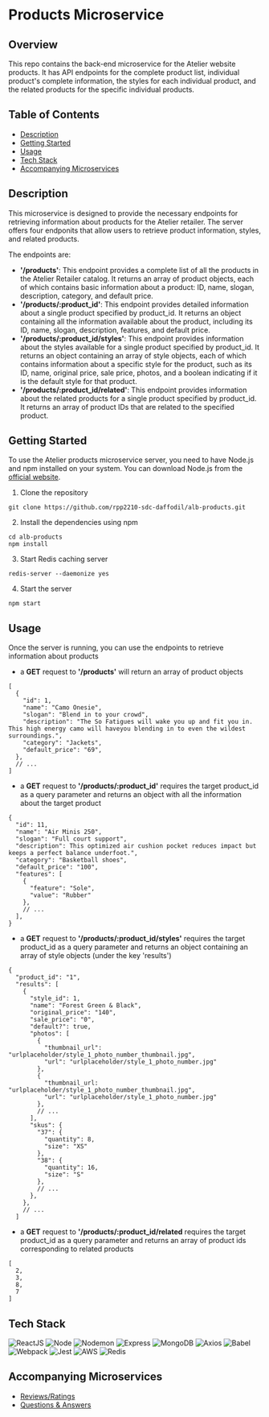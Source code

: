 # Products Microservice

## Overview

This repo contains the back-end microservice for the Atelier website products. It has API endpoints for the complete product list, individual product's complete information, the styles for each individual product, and the related products for the specific individual products.

## Table of Contents
* [Description](#Description)
* [Getting Started](#Getting-Started)
* [Usage](#Usage)
* [Tech Stack](#Tech-Stack)
* [Accompanying Microservices](#Accompanying-Microservices)

## Description

This microservice is designed to provide the necessary endpoints for retrieving information about products for the Atelier retailer. The server offers four endponits that allow users to retrieve product information, styles, and related products.

The endpoints are:
* **'/products'**: This endpoint provides a complete list of all the products in the Atelier Retailer catalog. It returns an array of product objects, each of which contains basic information about a product: ID, name, slogan, description, category, and default price.
* **'/products/:product_id'**:  This endpoint provides detailed information about a single product specified by product_id. It returns an object containing all the information available about the product, including its ID, name, slogan, description, features, and default price.
* **'/products/:product_id/styles'**: This endpoint provides information about the styles available for a single product specified by product_id. It returns an object containing an array of style objects, each of which contains information about a specific style for the product, such as its ID, name, original price, sale price, photos, and a boolean indicating if it is the default style for that product.
* **'/products/:product_id/related'**: This endpoint provides information about the related products for a single product specified by product_id. It returns an array of product IDs that are related to the specified product.

## Getting Started

To use the Atelier products microservice server, you need to have Node.js and npm installed on your system. You can download Node.js from the [official website](https://nodejs.org/en).
1. Clone the repository
```
git clone https://github.com/rpp2210-sdc-daffodil/alb-products.git
```
2. Install the dependencies using npm
```
cd alb-products
npm install
```
3. Start Redis caching server
```
redis-server --daemonize yes
```
4. Start the server
```
npm start
```

## Usage
Once the server is running, you can use the endpoints to retrieve information about products
* a **GET** request to **'/products'** will return an array of product objects
```
[
  {
    "id": 1,
    "name": "Camo Onesie",
    "slogan": "Blend in to your crowd",
    "description": "The So Fatigues will wake you up and fit you in. This high energy camo will haveyou blending in to even the wildest surroundings.",
    "category": "Jackets",
    "default_price": "69",
  },
  // ...
]
```
* a **GET** request to **'/products/:product_id'** requires the target product_id as a query parameter and returns an object with all the information about the target product
```
{
  "id": 11,
  "name": "Air Minis 250",
  "slogan": "Full court support",
  "description": This optimized air cushion pocket reduces impact but keeps a perfect balance underfoot.",
  "category": "Basketball shoes",
  "default_price": "100",
  "features": [
    {
      "feature": "Sole",
      "value": "Rubber"
    },
    // ...
  ],
}
```
* a **GET** request to **'/products/:product_id/styles'** requires the target product_id as a query parameter and returns an object containing an array of style objects (under the key 'results')
```
{
  "product_id": "1",
  "results": [
    {
      "style_id": 1,
      "name": "Forest Green & Black",
      "original_price": "140",
      "sale_price": "0",
      "default?": true,
      "photos": [
        {
          "thumbnail_url": "urlplaceholder/style_1_photo_number_thumbnail.jpg",
          "url": "urlplaceholder/style_1_photo_number.jpg"
        },
        {
          "thumbnail_url: "urlplaceholder/style_1_photo_number_thumbnail.jpg",
          "url": "urlplaceholder/style_1_photo_number.jpg"
        },
        // ...
      ],
      "skus": {
        "37": {
          "quantity": 8,
          "size": "XS"
        },
        "38": {
          "quantity": 16,
          "size": "S"
        },
        // ...
      },
    },
    // ...
  ]
```
* a **GET** request to **'/products/:product_id/related** requires the target product_id as a query parameter and returns an array of product ids corresponding to related products
```
[
  2,
  3,
  8,
  7
]
```

## Tech Stack
![ReactJS](https://img.shields.io/badge/React-808080?style=for-the-badge&logo=react&logoColor=61DAFB)
![Node](https://img.shields.io/badge/Node.js-43853D?style=for-the-badge&logo=node.js&logoColor=white)
![Nodemon](https://img.shields.io/badge/NODEMON-808080.svg?style=for-the-badge&logo=nodemon&logoColor=008000)
![Express](https://img.shields.io/badge/Express.js-808080?style=for-the-badge&logo=express&logoColor=00ff00)
![MongoDB](https://img.shields.io/badge/MongoDB-4EA94B?style=for-the-badge&logo=mongodb&logoColor=white)
![Axios](https://img.shields.io/badge/Axios-5A29E4?logo=axios&logoColor=fff&style=for-the-badge)
![Babel](https://img.shields.io/badge/Babel-F9DC3e?style=for-the-badge&logo=babel&logoColor=black)
![Webpack](https://img.shields.io/badge/webpack-%238DD6F9.svg?style=for-the-badge&logo=webpack&logoColor=black)
![Jest](https://img.shields.io/badge/Jest-808080?style=for-the-badge&logo=Jest&logoColor=ffa500)
![AWS](https://img.shields.io/badge/Amazon_AWS-232F3E?style=for-the-badge&logo=amazon-aws&logoColor=white)
![Redis](https://img.shields.io/badge/redis-%23DD0031.svg?&style=for-the-badge&logo=redis&logoColor=white)

## Accompanying Microservices
* [Reviews/Ratings](https://github.com/rpp2210-sdc-daffodil/sk-ratings)
* [Questions & Answers](https://github.com/rpp2210-sdc-daffodil/NM-QA)
